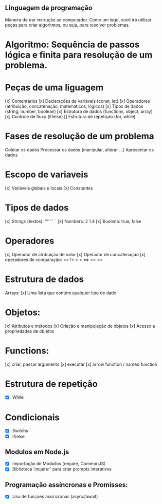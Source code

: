 ## Linguagem de programação
Maneira de dar instrução ao computador.
Como um lego, você irá utilizar peças para criar algoritmos, ou seja, para resolver problemas.

# Algoritmo: Sequência de passos lógica e finita para resolução de um problema.

# Peças de uma liguagem
[x] Comentários
[x] Declarações de variáveis (const, let)
[x] Operadores (atribuição, concatenação, matemáticos, lógicos)
[x] Tipos de dados (string, number, boolean)
[x] Estrutura de dados (functions, object, array)
[x] Controle de fluxo (if/else)
[] Estrutura de repetição (for, while)

# Fases de resolução de um problema
Coletar os dados
Processar os dados (manipular, alterar ...)
Apresentar os dados

# Escopo de variaveis
[x] Variáveis globais e locais
[x] Constantes

# Tipos de dados
[x] Strings (textos): "" '' ``
[x] Numbers: 2 1.4
[x] Boolena: true, false

# Operadores
[x] Operador de atribuição de valor
[x] Operador de concatenação
[x] operadores de comparação: == != < > <=> >= <=

# Estrutura de dados
Arrays:
[x] Uma lista que contém qualquer tipo de dado

# Objetos:
[x] Atributos e métodos
[x] Criação e manipulação de objetos
[x] Acesso a propriedades de objetos

# Functions:
[x] criar, passar argumento
[x] executar
[x] arrow function / named function

# Estrutura de repetição

- [x] While

# Condicionais

- [x] Switchs
- [x] if/else

## Modulos em Node.js

-[x] Importação de Móduilos (require, CommonJS)
-[x] Biblioteca 'inquirer' para criar prompts interativos

## Programação assíncronas e Promisses:

-[x] Uso de funções assíncronas (async/await)